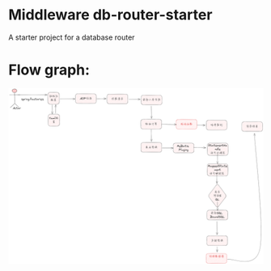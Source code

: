 # Middleware db-router-starter
A starter project for a database router
# Flow graph:
![Flow graph](./doc/image/flow_graph.png)